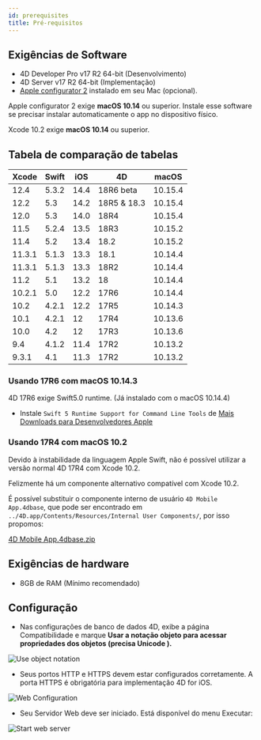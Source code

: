 ```yaml
---
id: prerequisites
title: Pré-requisitos
---
```


## Exigências de Software

* 4D Developer Pro v17 R2 64-bit (Desenvolvimento)
* 4D Server v17 R2 64-bit (Implementação)
* [Apple configurator 2](https://itunes.apple.com/us/app/apple-configurator-2/id1037126344) instalado em seu Mac (opcional).

Apple configurator 2 exige **macOS 10.14** ou superior. Instale esse software se precisar instalar automaticamente o app no dispositivo físico.

Xcode 10.2 exige **macOS 10.14** ou superior.

## Tabela de comparação de tabelas

| Xcode  | Swift | iOS  | 4D          | macOS   |
| ------ | ----- | ---- | ----------- | ------- |
| 12.4   | 5.3.2 | 14.4 | 18R6 beta   | 10.15.4 |
| 12.2   | 5.3   | 14.2 | 18R5 & 18.3 | 10.15.4 |
| 12.0   | 5.3   | 14.0 | 18R4        | 10.15.4 |
| 11.5   | 5.2.4 | 13.5 | 18R3        | 10.15.2 |
| 11.4   | 5.2   | 13.4 | 18.2        | 10.15.2 |
| 11.3.1 | 5.1.3 | 13.3 | 18.1        | 10.14.4 |
| 11.3.1 | 5.1.3 | 13.3 | 18R2        | 10.14.4 |
| 11.2   | 5.1   | 13.2 | 18          | 10.14.4 |
| 10.2.1 | 5.0   | 12.2 | 17R6        | 10.14.4 |
| 10.2   | 4.2.1 | 12.2 | 17R5        | 10.14.3 |
| 10.1   | 4.2.1 | 12   | 17R4        | 10.13.6 |
| 10.0   | 4.2   | 12   | 17R3        | 10.13.6 |
| 9.4    | 4.1.2 | 11.4 | 17R2        | 10.13.2 |
| 9.3.1  | 4.1   | 11.3 | 17R2        | 10.13.2 |

### Usando 17R6 com macOS 10.14.3

4D 17R6 exige Swift5.0 runtime. (Já instalado com o macOS 10.14.4)

 - Instale `Swift 5 Runtime Support for Command Line Tools` de [Mais  Downloads para Desenvolvedores Apple](https://developer.apple.com/download/more/)

### Usando 17R4 com macOS 10.2

Devido à instabilidade da linguagem Apple Swift, não é possível utilizar a versão normal  4D 17R4 com Xcode 10.2.

Felizmente há um componente alternativo compatível com Xcode 10.2.

É possível substituir o componente interno de usuário `4D Mobile App.4dbase`, que pode ser encontrado em  `../4D.app/Contents/Resources/Internal User Components/`, por isso propomos:

<a class="button"
href="https://download.4d.com/Products/Current/4D_v17R4/4D%20Mobile%20App%20-%20Xcode%2010.2/4D%20Mobile%20App.4dbase.zip">4D Mobile App.4dbase.zip</a>

## Exigências de hardware

* 8GB de RAM (Mínimo recomendado)

## Configuração

* Nas configurações de banco de dados 4D, exibe a página Compatibilidade e marque  **Usar a notação objeto para acessar propriedades dos objetos (precisa Unicode ).**

![Use object notation](assets/en/prerequisites/Use-object-notation.png)

* Seus portos HTTP e HTTPS devem estar configurados corretamente. A porta HTTPS  é obrigatória para implementação 4D for iOS.

![Web Configuration](assets/en/prerequisites/Web-Configuration.png)

* Seu Servidor Web deve ser iniciado. Está disponível do menu Executar:

![Start web server](assets/en/prerequisites/Start-web-server.png)
